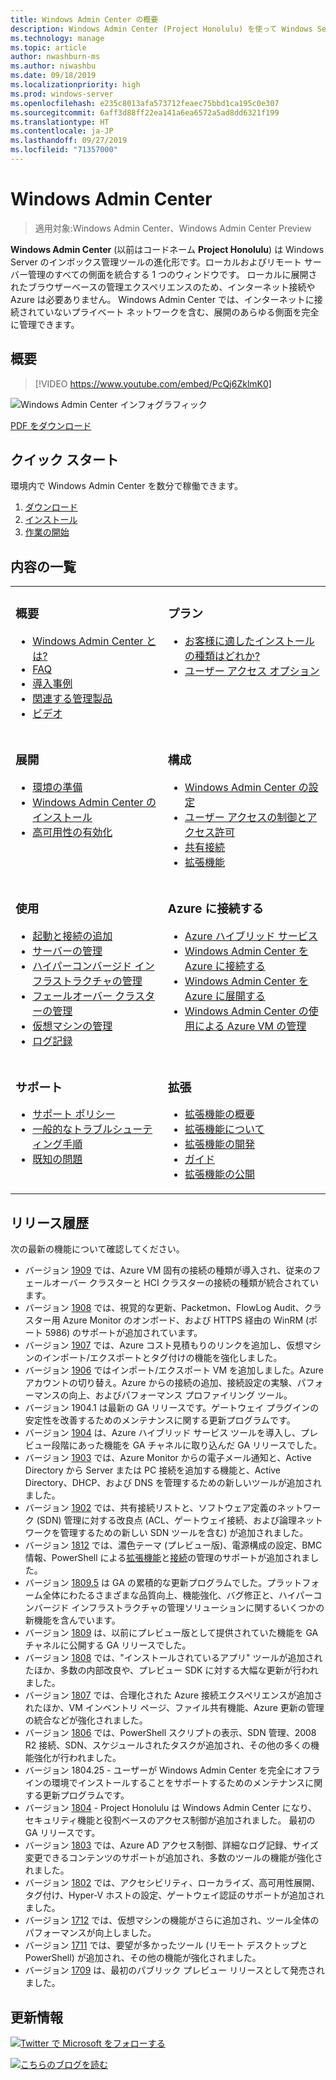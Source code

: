 ```yaml
---
title: Windows Admin Center の概要
description: Windows Admin Center (Project Honolulu) を使って Windows Server を管理する方法の詳細
ms.technology: manage
ms.topic: article
author: nwashburn-ms
ms.author: niwashbu
ms.date: 09/18/2019
ms.localizationpriority: high
ms.prod: windows-server
ms.openlocfilehash: e235c8013afa573712feaec75bbd1ca195c0e307
ms.sourcegitcommit: 6aff3d88ff22ea141a6ea6572a5ad8dd6321f199
ms.translationtype: HT
ms.contentlocale: ja-JP
ms.lasthandoff: 09/27/2019
ms.locfileid: "71357000"
---
```

# <a name="windows-admin-center"></a>Windows Admin Center

> 適用対象:Windows Admin Center、Windows Admin Center Preview

**Windows Admin Center** (以前はコードネーム **Project Honolulu**) は Windows Server のインボックス管理ツールの進化形です。ローカルおよびリモート サーバー管理のすべての側面を統合する 1 つのウィンドウです。 ローカルに展開されたブラウザーベースの管理エクスペリエンスのため、インターネット接続や Azure は必要ありません。 Windows Admin Center では、インターネットに接続されていないプライベート ネットワークを含む、展開のあらゆる側面を完全に管理できます。

## <a name="introduction"></a>概要

>[!VIDEO https://www.youtube.com/embed/PcQj6ZklmK0]

![Windows Admin Center インフォグラフィック](media/WAC1809Poster_thumb.PNG)

[PDF をダウンロード](https://github.com/MicrosoftDocs/windowsserverdocs/raw/master/WindowsServerDocs/manage/windows-admin-center/media/WindowsAdminCenter1809Poster.pdf)

## <a name="quick-start"></a>クイック スタート

環境内で Windows Admin Center を数分で稼働できます。

1. [ダウンロード](https://aka.ms/windowsadmincenter)
2. [インストール](deploy/install.md)
3. [作業の開始](use/get-started.md)

## <a name="contents-at-a-glance"></a>内容の一覧

<table>
    <tr></tr>
    <tr>
        <td style="vertical-align: top;">
            <h3>概要</h3>
            <ul>
            <li><a href="understand/what-is.md">Windows Admin Center とは?</a>
            <li><a href="understand/faq.md">FAQ</a>
            <li><a href="understand/case-studies.md">導入事例</a>
            <li><a href="understand/related-management.md">関連する管理製品</a>
            <li><a href="understand/videos.md">ビデオ</a>
            </ul>
        </td>
        <td style="vertical-align: top;">
            <h3>プラン</h3>
            <ul>
            <li><a href="plan/installation-options.md">お客様に適したインストールの種類はどれか?</a>
            <li><a href="plan/user-access-options.md">ユーザー アクセス オプション</a>
            <br>
            </ul>
        </td>
    </tr>
    <tr>
        <td style="vertical-align: top;">
            <h3>展開</h3>
            <ul>
            <li><a href="deploy/prepare-environment.md">環境の準備</a>
            <li><a href="deploy/install.md">Windows Admin Center のインストール</a>
            <li><a href="deploy/high-availability.md">高可用性の有効化</a>
         </ul>
        </td>
        <td style="vertical-align: top;">
            <h3>構成</h3>
            <ul>
            <li><a href="configure/settings.md">Windows Admin Center の設定</a>
            <li><a href="configure/user-access-control.md">ユーザー アクセスの制御とアクセス許可</a>
            <li><a href="configure/shared-connections.md">共有接続</a>
            <li><a href="configure/using-extensions.md">拡張機能</a>
            </ul>
        </td>
    </tr>
    <tr>
        <td style="vertical-align: top;">
            <h3>使用</h3>
            <ul>
            <li><a href="use/get-started.md">起動と接続の追加</a>
            <li><a href="use/manage-servers.md">サーバーの管理</a>
            <li><a href="use/manage-hyper-converged.md">ハイパーコンバージド インフラストラクチャの管理</a>
            <li><a href="use/manage-failover-clusters.md">フェールオーバー クラスターの管理</a>
            <li><a href="use/manage-virtual-machines.md">仮想マシンの管理</a>
            <li><a href="use/logging.md">ログ記録</a>
            </ul>
        </td>
        <td style="vertical-align: top;">
            <h3>Azure に接続する</h3>
            <ul>
            <li><a href="azure/index.md">Azure ハイブリッド サービス</a></li>
            <li><a href="azure/azure-integration.md">Windows Admin Center を Azure に接続する</a></li>
            <li><a href="azure/deploy-wac-in-azure.md">Windows Admin Center を Azure に展開する</a></li>
            <li><a href="azure/manage-azure-vms.md">Windows Admin Center の使用による Azure VM の管理</a></li>
            </ul>
        </td>
    </tr>
    <tr>
            <td style="vertical-align: top;">
            <h3>サポート</h3>
            <ul>
            <li><a href="support/index.md">サポート ポリシー</a>
            <li><a href="support/troubleshooting.md">一般的なトラブルシューティング手順</a>
            <li><a href="support/known-issues.md">既知の問題</a>
            </ul>
        </td>
            <td style="vertical-align: top;">
            <h3>拡張</h3>
            <ul>
            <li><a href="extend/extensibility-overview.md">拡張機能の概要</a>
            <li><a href="extend/understand-extensions.md">拡張機能について</a>
            <li><a href="extend/developing-extensions.md">拡張機能の開発</a>
            <li><a href="extend/publish-extensions.md">ガイド</a>
            <li><a href="extend/publish-extensions.md">拡張機能の公開</a>
            </ul>
        </td>
    </tr>

</table>

## <a name="release-history"></a>リリース履歴

次の最新の機能について確認してください。

- バージョン [1909](https://aka.ms/wac1909) では、Azure VM 固有の接続の種類が導入され、従来のフェールオーバー クラスターと HCI クラスターの接続の種類が統合されています。
- バージョン [1908](https://aka.ms/wac1908) では、視覚的な更新、Packetmon、FlowLog Audit、クラスター用 Azure Monitor のオンボード、および HTTPS 経由の WinRM (ポート 5986) のサポートが追加されています。
- バージョン [1907](https://aka.ms/wac1907) では、Azure コスト見積もりのリンクを追加し、仮想マシンのインポート/エクスポートとタグ付けの機能を強化しました。
- バージョン [1906](https://aka.ms/wac1906) ではインポート/エクスポート VM を追加しました。Azure アカウントの切り替え。Azure からの接続の追加、接続設定の実験、パフォーマンスの向上、およびパフォーマンス プロファイリング ツール。
- バージョン 1904.1 は最新の GA リリースです。ゲートウェイ プラグインの安定性を改善するためのメンテナンスに関する更新プログラムです。
- バージョン [1904](https://aka.ms/wac1904) は、Azure ハイブリッド サービス ツールを導入し、プレビュー段階にあった機能を GA チャネルに取り込んだ GA リリースでした。
- バージョン [1903](https://aka.ms/wac1903) では、Azure Monitor からの電子メール通知と、Active Directory から Server または PC 接続を追加する機能と、Active Directory、DHCP、および DNS を管理するための新しいツールが追加されました。
- バージョン [1902](https://aka.ms/wac1902) では、共有接続リストと、ソフトウェア定義のネットワーク (SDN) 管理に対する改良点 (ACL、ゲートウェイ接続、および論理ネットワークを管理するための新しい SDN ツールを含む) が追加されました。
- バージョン [1812](https://aka.ms/wac1812) では、濃色テーマ (プレビュー版)、電源構成の設定、BMC 情報、PowerShell による[拡張機能](./configure/using-extensions.md#manage-extensions-with-powershell)と[接続](./use/get-started.md#use-powershell-to-import-or-export-your-connections-with-tags)の管理のサポートが追加されました。
- バージョン [1809.5](https://aka.ms/wac1809.5) は GA の累積的な更新プログラムでした。プラットフォーム全体にわたるさまざまな品質向上、機能強化、バグ修正と、ハイパーコンバージド インフラストラクチャの管理ソリューションに関するいくつかの新機能を含んでいます。
- バージョン [1809](https://cloudblogs.microsoft.com/windowsserver/2018/09/20/windows-admin-center-1809-and-sdk-now-generally-available/) は、以前にプレビュー版として提供されていた機能を GA チャネルに公開する GA リリースでした。
- バージョン [1808](https://aka.ms/WACPreview1808-InsiderBlog) では、"インストールされているアプリ" ツールが追加されたほか、多数の内部改良や、プレビュー SDK に対する大幅な更新が行われました。
- バージョン [1807](https://aka.ms/WACPreview1807-InsiderBlog) では、合理化された Azure 接続エクスペリエンスが追加されたほか、VM インベントリ ページ、ファイル共有機能、Azure 更新の管理の統合などが強化されました。 
- バージョン [1806](https://aka.ms/WACPreview1806-InsiderBlog) では、PowerShell スクリプトの表示、SDN 管理、2008 R2 接続、SDN、スケジュールされたタスクが追加され、その他の多くの機能強化が行われました。
- バージョン 1804.25 - ユーザーが Windows Admin Center を完全にオフラインの環境でインストールすることをサポートするためのメンテナンスに関する更新プログラムです。
- バージョン [1804](https://cloudblogs.microsoft.com/windowsserver/2018/04/12/announcing-windows-admin-center-our-reimagined-management-experience/) - Project Honolulu は Windows Admin Center になり、セキュリティ機能と役割ベースのアクセス制御が追加されました。 最初の GA リリースです。
- バージョン [1803](https://blogs.windows.com/windowsexperience/2018/03/13/announcing-project-honolulu-technical-preview-1803-and-rsat-insider-preview-for-windows-10) では、Azure AD アクセス制御、詳細なログ記録、サイズ変更できるコンテンツのサポートが追加され、多数のツールの機能が強化されました。
- バージョン [1802](https://blogs.windows.com/windowsexperience/2018/02/13/announcing-windows-server-insider-preview-build-17093-project-honolulu-technical-preview-1802) では、アクセシビリティ、ローカライズ、高可用性展開、タグ付け、Hyper-V ホストの設定、ゲートウェイ認証のサポートが追加されました。
- バージョン [1712](https://blogs.windows.com/windowsexperience/2017/12/19/announcing-project-honolulu-technical-preview-1712-build-05002) では、仮想マシンの機能がさらに追加され、ツール全体のパフォーマンスが向上しました。
- バージョン [1711](https://cloudblogs.microsoft.com/windowsserver/2017/12/01/1711-update-to-project-honolulu-technical-preview-is-now-available/) では、要望が多かったツール (リモート デスクトップと PowerShell) が追加され、その他の機能が強化されました。
- バージョン [1709](https://cloudblogs.microsoft.com/windowsserver/2017/09/22/project-honolulu-technical-preview-is-now-available-for-download/) は、最初のパブリック プレビュー リリースとして発売されました。

## <a name="stay-updated"></a>更新情報

![ ](//img-prod-cms-rt-microsoft-com.akamaized.net/cms/api/am/imageFileData/REOolR)[Twitter で Microsoft をフォローする](https://twitter.com/servermgmt)

![](//img-prod-cms-rt-microsoft-com.akamaized.net/cms/api/am/imageFileData/REOtyw)[こちらのブログを読む](https://blogs.technet.microsoft.com/servermanagement/)
